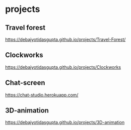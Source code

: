 # projects

## Travel forest
https://debajyotidasgupta.github.io/projects/Travel-Forest/

## Clockworks
 https://debajyotidasgupta.github.io/projects/Clockworks

## Chat-screen
 https://chat-studio.herokuapp.com/
 
## 3D-animation
 https://debajyotidasgupta.github.io/projects/3D-animation
